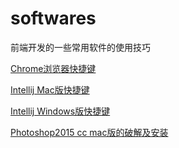 # softwares
前端开发的一些常用软件的使用技巧

[Chrome浏览器快捷键](https://support.google.com/chrome/answer/157179?hl=zh-Hans "Chrome快捷键")

[Intellij Mac版快捷键](https://www.jetbrains.com/idea/docs/IntelliJIDEA_ReferenceCard_Mac.pdf)

[Intellij Windows版快捷键](https://www.jetbrains.com/idea/docs/IntelliJIDEA_ReferenceCard.pdf)

[Photoshop2015 cc mac版的破解及安装](https://github.com/zhangwenan/softwares/blob/master/ps2015_cc_mac.md)

